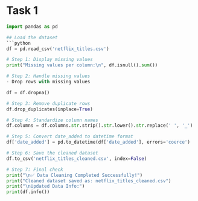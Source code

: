 # Task 1

  ```python
  import pandas as pd

## Load the dataset
  ```python
  df = pd.read_csv('netflix_titles.csv')

# Step 1: Display missing values
print("Missing values per column:\n", df.isnull().sum())

# Step 2: Handle missing values
- Drop rows with missing values
  
  df = df.dropna()

# Step 3: Remove duplicate rows
df.drop_duplicates(inplace=True)

# Step 4: Standardize column names
df.columns = df.columns.str.strip().str.lower().str.replace(' ', '_')

# Step 5: Convert date_added to datetime format
df['date_added'] = pd.to_datetime(df['date_added'], errors='coerce')

# Step 6: Save the cleaned dataset
df.to_csv('netflix_titles_cleaned.csv', index=False)

# Step 7: Final check
print("\n✅ Data Cleaning Completed Successfully!")
print("Cleaned dataset saved as: netflix_titles_cleaned.csv")
print("\nUpdated Data Info:")
print(df.info())

